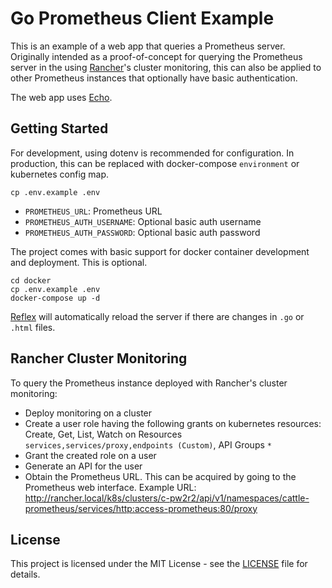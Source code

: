 # Go Prometheus Client Example

This is an example of a web app that queries a Prometheus server. Originally intended as a proof-of-concept for querying 
the Prometheus server in the using [Rancher](https://github.com/rancher/rancher)'s cluster monitoring, this can also be
applied to other Prometheus instances that optionally have basic authentication.

The web app uses [Echo](https://echo.labstack.com/).

## Getting Started

For development, using dotenv is recommended for configuration. In production, this can be replaced with docker-compose
`environment` or kubernetes config map.

```shell script
cp .env.example .env
```

- `PROMETHEUS_URL`: Prometheus URL
- `PROMETHEUS_AUTH_USERNAME`: Optional basic auth username
- `PROMETHEUS_AUTH_PASSWORD`: Optional basic auth password

The project comes with basic support for docker container development and deployment. This is optional.

```shell script
cd docker
cp .env.example .env
docker-compose up -d
```

[Reflex](https://github.com/cespare/reflex) will automatically reload the server if there are changes in `.go` or `.html` files.

## Rancher Cluster Monitoring 

To query the Prometheus instance deployed with Rancher's cluster monitoring:

- Deploy monitoring on a cluster
- Create a user role having the following grants on kubernetes resources: Create, Get, List, Watch on Resources `services,services/proxy,endpoints (Custom)`, API Groups `*`
- Grant the created role on a user
- Generate an API for the user
- Obtain the Prometheus URL. This can be acquired by going to the Prometheus web interface. Example URL: http://rancher.local/k8s/clusters/c-pw2r2/api/v1/namespaces/cattle-prometheus/services/http:access-prometheus:80/proxy

## License

This project is licensed under the MIT License - see the [LICENSE](LICENSE) file for details.
